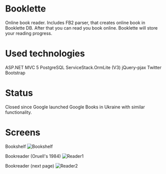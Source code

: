 Booklette
=========

Online book reader. Includes FB2 parser, that creates online book in Booklette DB. After that you can read you book online.
Booklette will store your reading progress.


Used technologies
==========

ASP.NET MVC 5
PostgreSQL
ServiceStack.OrmLite (V3)
jQuery-pjax
Twitter Bootstrap


Status
==========

Closed since Google launched Google Books in Ukraine with similar functionality.

Screens
==========

Bookshelf
![Bookshelf](https://lh4.googleusercontent.com/-OSmHt6lWos40kKyTe_UBivO_O8u7IQWmg1QHPiVJckik3fDhetZg3nfpl4klKCIbhTgNVhbP14=w1342-h547 "Bookshelf")

Bookreader (Oruell's 1984)
![Reader1](https://lh5.googleusercontent.com/TdJZKaB6ztwlAR6-0YlxeO8C9CS2W0SBpwmOWJnY11c3PiDb9BF8ZfVyxD4EfHhyP_PamoNPRIw=w1342-h547 "Reader1")

Bookreader (next page)
![Reader2](https://lh6.googleusercontent.com/ypQF7gzGwqoGw7gE7F9PlvRHC7_ThZ3Djpmo_D9YPWOrvN6gSV14i0Iy1rgNKhs41mLO8XIuo5Q=w1342-h547 "Reader2")